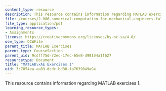 ```yaml
---
content_type: resource
description: This resource contains information regarding MATLAB exercises 1.
file: /courses/2-086-numerical-computation-for-mechanical-engineers-fall-2012/3c7854eaaa89dcdcbd38fa7639049a94_MIT2_086F12_matlab_ex1.pdf
file_type: application/pdf
learning_resource_types:
- Assignments
license: https://creativecommons.org/licenses/by-nc-sa/4.0/
ocw_type: OCWFile
parent_title: MATLAB Exercises
parent_type: CourseSection
parent_uid: 9cdff75d-72ec-17ec-65e8-d98104a1f627
resourcetype: Document
title: "MATLAB\xAE Exercises 1"
uid: 3c7854ea-aa89-dcdc-bd38-fa7639049a94
---
```

This resource contains information regarding MATLAB exercises 1.